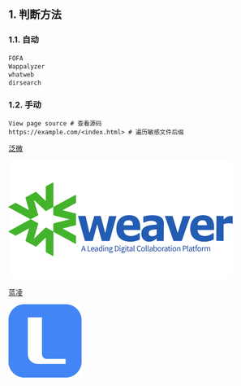 ## 1. 判断方法

### 1.1. 自动

```
FOFA
Wappalyzer
whatweb
dirsearch
```

### 1.2. 手动

```
View page source # 查看源码
https://example.com/<index.html> # 遍历敏感文件后缀
```

[泛微](https://www.weaver.com.cn/)

![Weaver](./../../../../images/Fingerprint/OA/Weaver.png)

[蓝凌](https://www.landray.com.cn/)

![Landray](./../../../../images/Fingerprint/OA/Landray.png)

